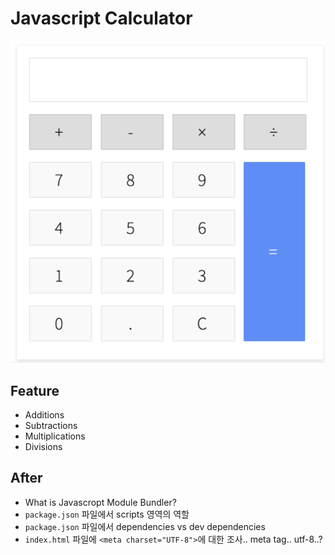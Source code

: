 # Javascript Calculator

![calculator](./public/calculator.png)

## Feature
- Additions
- Subtractions
- Multiplications
- Divisions

## After
- What is Javascropt Module Bundler?
- `package.json` 파일에서 scripts 영역의 역할
- `package.json` 파일에서 dependencies vs dev dependencies
- `index.html` 파일에 `<meta charset="UTF-8">`에 대한 조사.. meta tag.. utf-8..?
